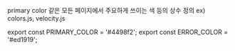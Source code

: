 primary color 같은 모든 페이지에서 주요하게 쓰이는 색 등의 상수 정의
ex) colors.js, velocity.js

export const PRIMARY_COLOR = '#4498f2';
export const ERROR_COLOR = '#ed1919';